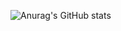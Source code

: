![Anurag's GitHub stats](https://github-readme-stats.vercel.app/api?username=ValiyevAli&show_icons=true&theme=radical)

